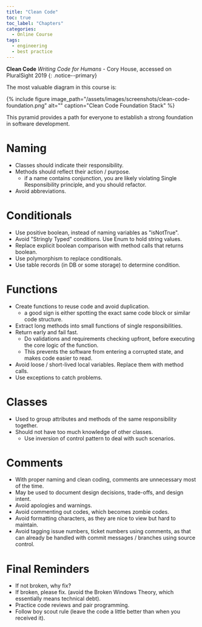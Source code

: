 ```yaml
---
title: "Clean Code"
toc: true
toc_label: "Chapters"
categories:
  - Online Course
tags:
  - engineering
  - best practice
---
```


**Clean Code** *Writing Code for Humans* - Cory House, accessed on PluralSight 2019
{: .notice--primary}

The most valuable diagram in this course is:

{% include figure image_path="/assets/images/screenshots/clean-code-foundation.png" alt="" caption="Clean Code Foundation Stack" %}

This pyramid provides a path for everyone to establish a strong foundation in software development.

# Naming

- Classes should indicate their responsibility.
- Methods should reflect their action / purpose.
  - if a name contains conjunction, you are likely violating Single Responsibility principle, and you should refactor.
- Avoid abbreviations.

# Conditionals

- Use positive boolean, instead of naming variables as "isNotTrue".
- Avoid "Stringly Typed" conditions. Use Enum to hold string values.
- Replace explicit boolean comparison with method calls that returns boolean.
- Use polymorphism to replace conditionals.
- Use table records (in DB or some storage) to determine condition.

# Functions

- Create functions to reuse code and avoid duplication.
  - a good sign is either spotting the exact same code block or similar code structure.
- Extract long methods into small functions of single responsibilities.
- Return early and fail fast.
  - Do validations and requirements checking upfront, before executing the core logic of the function.
  - This prevents the software from entering a corrupted state, and makes code easier to read.
- Avoid loose / short-lived local variables. Replace them with method calls.
- Use exceptions to catch problems.

# Classes

- Used to group attributes and methods of the same responsibility together.
- Should not have too much knowledge of other classes. 
  - Use inversion of control pattern to deal with such scenarios.

# Comments

- With proper naming and clean coding, comments are unnecessary most of the time.
- May be used to document design decisions, trade-offs, and design intent.
- Avoid apologies and warnings.
- Avoid commenting out codes, which becomes zombie codes.
- Avoid formatting characters, as they are nice to view but hard to maintain.
- Avoid tagging issue numbers, ticket numbers using comments, as that can already be handled with commit messages / branches using source control.

# Final Reminders

- If not broken, why fix?
- If broken, please fix. (avoid the Broken Windows Theory, which essentially means technical debt).
- Practice code reviews and pair programming.
- Follow boy scout rule (leave the code a little better than when you received it).